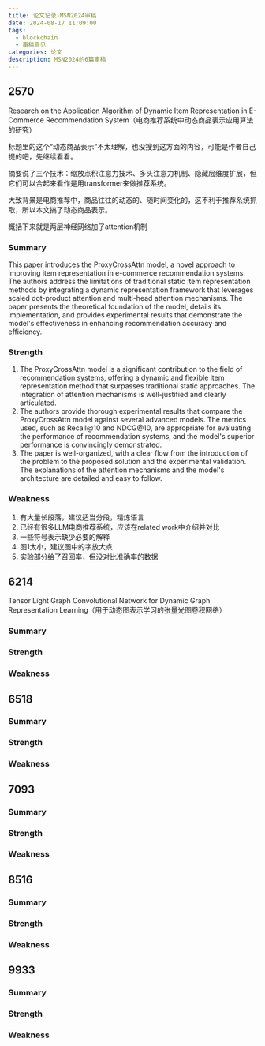 ```yaml
---
title: 论文记录-MSN2024审稿
date: 2024-08-17 11:09:00
tags:
  - blockchain
  - 审稿意见
categories: 论文
description: MSN2024的6篇审稿
---
```

## 2570
Research on the Application Algorithm of Dynamic Item Representation in E-Commerce Recommendation System（电商推荐系统中动态商品表示应用算法的研究）

标题里的这个“动态商品表示”不太理解，也没搜到这方面的内容，可能是作者自己提的吧，先继续看看。

摘要说了三个技术：缩放点积注意力技术、多头注意力机制、隐藏层维度扩展，但它们可以合起来看作是用transformer来做推荐系统。

大致背景是电商推荐中，商品往往的动态的、随时间变化的，这不利于推荐系统抓取，所以本文搞了动态商品表示。

概括下来就是两层神经网络加了attention机制

### Summary
This paper introduces the ProxyCrossAttn model, a novel approach to improving item representation in e-commerce recommendation systems. The authors address the limitations of traditional static item representation methods by integrating a dynamic representation framework that leverages scaled dot-product attention and multi-head attention mechanisms. The paper presents the theoretical foundation of the model, details its implementation, and provides experimental results that demonstrate the model's effectiveness in enhancing recommendation accuracy and efficiency.
### Strength
1. The ProxyCrossAttn model is a significant contribution to the field of recommendation systems, offering a dynamic and flexible item representation method that surpasses traditional static approaches. The integration of attention mechanisms is well-justified and clearly articulated.
2. The authors provide thorough experimental results that compare the ProxyCrossAttn model against several advanced models. The metrics used, such as Recall@10 and NDCG@10, are appropriate for evaluating the performance of recommendation systems, and the model's superior performance is convincingly demonstrated.
3. The paper is well-organized, with a clear flow from the introduction of the problem to the proposed solution and the experimental validation. The explanations of the attention mechanisms and the model's architecture are detailed and easy to follow.

### Weakness
1. 有大量长段落，建议适当分段，精炼语言
2. 已经有很多LLM电商推荐系统，应该在related work中介绍并对比
3. 一些符号表示缺少必要的解释
4. 图1太小，建议图中的字放大点
5. 实验部分给了召回率，但没对比准确率的数据

## 6214
Tensor Light Graph Convolutional Network for Dynamic Graph Representation Learning（用于动态图表示学习的张量光图卷积网络）

### Summary

### Strength

### Weakness

## 6518

### Summary

### Strength

### Weakness

## 7093

### Summary

### Strength

### Weakness

## 8516

### Summary

### Strength

### Weakness

## 9933

### Summary

### Strength

### Weakness